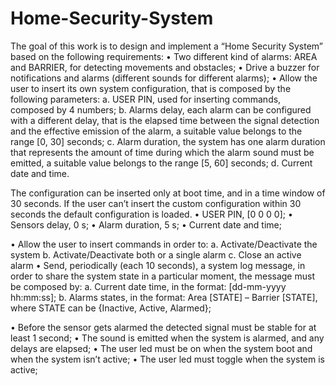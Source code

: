# Home-Security-System

The goal of this work is to design and implement a “Home Security System” based on the following requirements:
• Two different kind of alarms: AREA and BARRIER, for detecting movements and obstacles;
• Drive a buzzer for notifications and alarms (different sounds for different alarms);
• Allow the user to insert its own system configuration, that is composed by the following parameters:
a. USER PIN, used for inserting commands, composed by 4 numbers;
b. Alarms delay, each alarm can be configured with a different delay, that is the elapsed time between the signal detection and the effective emission of the alarm, a suitable value belongs to the range [0, 30] seconds;
c. Alarm duration, the system has one alarm duration that represents the amount of time during which the alarm sound must be emitted, a suitable value belongs to the range [5, 60] seconds;
d. Current date and time.

The configuration can be inserted only at boot time, and in a time window of 30 seconds. If the user can’t insert the custom configuration within 30 seconds the default configuration is loaded.
• USER PIN, [0 0 0 0];
• Sensors delay, 0 s;
• Alarm duration, 5 s;
• Current date and time;

• Allow the user to insert commands in order to:
a. Activate/Deactivate the system
b. Activate/Deactivate both or a single alarm
c. Close an active alarm
• Send, periodically (each 10 seconds), a system log message, in order to share the system state in a particular moment, the message must be composed by:
a. Current date time, in the format: [dd-mm-yyyy hh:mm:ss];
b. Alarms states, in the format: Area [STATE] – Barrier [STATE], where STATE can be {Inactive, Active, Alarmed};

• Before the sensor gets alarmed the detected signal must be stable for at least 1 second;
• The sound is emitted when the system is alarmed, and any delays are elapsed;
• The user led must be on when the system boot and when the system isn’t active;
• The user led must toggle when the system is active;

